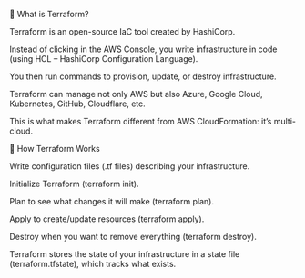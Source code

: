 🔹 What is Terraform?

Terraform is an open-source IaC tool created by HashiCorp.

Instead of clicking in the AWS Console, you write infrastructure in code (using HCL – HashiCorp Configuration Language).

You then run commands to provision, update, or destroy infrastructure.

Terraform can manage not only AWS but also Azure, Google Cloud, Kubernetes, GitHub, Cloudflare, etc.

 This is what makes Terraform different from AWS CloudFormation: it’s multi-cloud.

🔹 How Terraform Works

Write configuration files (.tf files) describing your infrastructure.

Initialize Terraform (terraform init).

Plan to see what changes it will make (terraform plan).

Apply to create/update resources (terraform apply).

Destroy when you want to remove everything (terraform destroy).

Terraform stores the state of your infrastructure in a state file (terraform.tfstate), which tracks what exists.